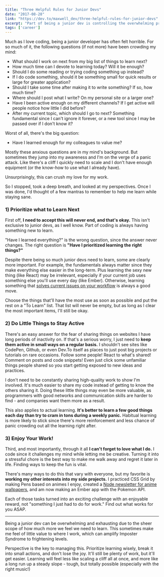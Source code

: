 ```yaml
---
title: "Three Helpful Rules for Junior Devs"
date: "2017-08-28"
link: "https://dev.to/maxwell_dev/three-helpful-rules-for-junior-devs"
excerpt: "Part of being a junior dev is controlling the overwhelming pressure I put on myself to learn as much as possible."
tags: ['career']
---
```


Much as I love coding, being a junior developer has often felt horrible. For so much of it, the following questions (if not more) have been crowding my mind:

* What should I work on next from my big list of things to learn next?
* How much time can I devote to learning today? Will it be enough?
* Should I do some reading or trying coding something up instead?
* If I do code something, should it be something small for quick results or large for greater application?
* Should I take some time after making it to write something? If so, how much time?
* Where should I post what I write? On my personal site or a larger one?
* Have I been active enough on my different channels? If I get active will people notice how little I did before?
* After my current topic, which should I go to next? Something fundamental since I can't ignore it forever, or a new tool since I may be passed over if I don't know it?

Worst of all, there's the big question:

* Have I learned enough for my colleagues to value me?

Mostly these anxious questions are in my mind's background. But sometimes they jump into my awareness and I'm on the verge of a panic attack. Like there's a cliff I quickly need to scale and I don't have enough equipment (or the know-how to use what I already have).

Unsurprisingly, this can crush my love for my work.

So I stopped, took a deep breath, and looked at my perspectives. Once I was done, I'd thought of a few mantras to remember to help me learn while staying sane.

### 1) Prioritize what to Learn Next

First off, **I need to accept this will never end, and that's okay.** This isn't exclusive to junior devs, as I well know. Part of coding is always having something new to learn.

"Have I learned everything?" is the wrong question, since the answer never changes. The right question is **"Have I prioritized learning the right things?"**

Despite there being so much junior devs need to learn, some are clearly more important. For example, the fundamentals always matter since they make everything else easier in the long-term. Plus learning the sexy new thing (like React) may be irrelevant, especially if your current job uses something else you'll use every day (like Ember). Otherwise, learning something that [solves current issues on your workflow](https://zellwk.com/blog/learn-tools/) is always a good move.

Choose the things that'll have the most use as soon as possible and put the rest on a "To Learn" list. That list will never be empty, but as long as I clear the most important items, I'll still be okay.

### 2) Do Little Things to Stay Active

There's an easy answer for the fear of sharing things on websites I have long periods of inactivity on. If that's a serious worry, I just need to **keep them active in small ways on a regular basis.** I shouldn't see sites like CodePen, Github, or even Dev.To itself as places to just post big projects or tutorials on rare occasions. Follow some people! React to what's shared! Comment on posts and code snippets! Even just click some unfamiliar things people shared so you start getting exposed to new ideas and practices.

I don't need to be constantly sharing high-quality work to show I'm involved. It's much easier to share my code instead of getting to know the others sharing it. Doing these little things may even be more valuable, as programmers with good networks and communication skills are harder to find - and companies want them more as a result.

This also applies to actual learning. **It's better to learn a few good things each day than try to cram in tons during a weekly panic.** Habitual learning is more likely to stick since there's more reinforcement and less chance of panic crowding out all the learning right after.

### 3) Enjoy Your Work!

Third, and most importantly, through it all **I can't forget to love what I do.** I code since it challenges my mind while letting me be creative. Turning it into a stressful chore is the best way to make me walk away and regret it later in life. Finding ways to keep the fun is vital.

There's many ways to do this that vary with everyone, but my favorite is **working my other interests into my side projects.** I practiced CSS Grid by making Pens based on animes I enjoy, created a [Node newsletter for anime wallpapers](https://dev.to/maxwell_dev/how-to-make-an-anime-newsletter), and am now making an Ember app with the Pokemon API.

Each of those tasks turned into an exciting challenge with an enjoyable reward, not "something I just had to do for work." Find out what works for you ASAP.

<hr>

Being a junior dev can be overwhelming and exhausting due to the sheer scope of how much more we feel we need to learn. This sometimes make me feel of little value to where I work, which can amplify Imposter Syndrome to frightening levels.

Perspective is the key to managing this. Prioritize learning wisely, break it into small actions, and don't lose the joy. It'll still be plenty of work, but it'll get easier. Learning will feel less like scaling a cliff all at once, and more like a long run up a steady slope - tough, but totally possible (especially with the right music!)
